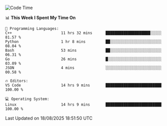 
<!--START_SECTION:waka-->
![Code Time](http://img.shields.io/badge/Code%20Time-3%2C704%20hrs%2048%20mins-blue)

📊 **This Week I Spent My Time On** 

```text
💬 Programming Languages: 
C++                      11 hrs 32 mins      ████████████████████░░░░░   81.57 % 
Python                   1 hr 8 mins         ██░░░░░░░░░░░░░░░░░░░░░░░   08.04 % 
Bash                     53 mins             ██░░░░░░░░░░░░░░░░░░░░░░░   06.31 % 
Go                       26 mins             █░░░░░░░░░░░░░░░░░░░░░░░░   03.09 % 
JSON                     4 mins              ░░░░░░░░░░░░░░░░░░░░░░░░░   00.58 % 

🔥 Editors: 
VS Code                  14 hrs 9 mins       █████████████████████████   100.00 % 

💻 Operating System: 
Linux                    14 hrs 9 mins       █████████████████████████   100.00 % 
```


 Last Updated on 18/08/2025 18:51:50 UTC
<!--END_SECTION:waka-->

